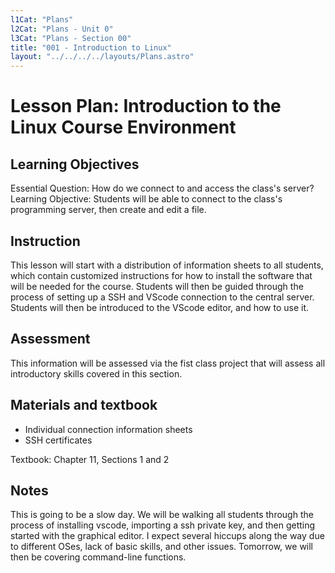 ```yaml
---
l1Cat: "Plans"
l2Cat: "Plans - Unit 0"
l3Cat: "Plans - Section 00"
title: "001 - Introduction to Linux"
layout: "../../../../layouts/Plans.astro"
---
```

# Lesson Plan: Introduction to the Linux Course Environment

## Learning Objectives
Essential Question: How do we connect to and access the class's server?  
Learning Objective: Students will be able to connect to the class's programming server, then create and edit a file.

## Instruction
This lesson will start with a distribution of information sheets to all students, which contain customized instructions for how to install the software that will be needed for the course. Students will then be guided through the process of setting up a SSH and VScode connection to the central server. Students will then be introduced to the VScode editor, and how to use it.

## Assessment
This information will be assessed via the fist class project that will assess all introductory skills covered in this section. 

## Materials and textbook
 - Individual connection information sheets
 - SSH certificates

 Textbook: Chapter 11, Sections 1 and 2

## Notes
This is going to be a slow day. We will be walking all students through the process of installing vscode, importing a ssh private key, and then getting started with the graphical editor. I expect several hiccups along the way due to different OSes, lack of basic skills, and other issues. Tomorrow, we will then be covering command-line functions.